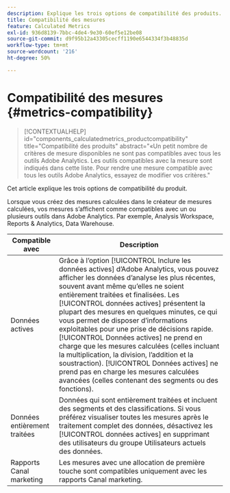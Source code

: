 ```yaml
---
description: Explique les trois options de compatibilité des produits.
title: Compatibilité des mesures
feature: Calculated Metrics
exl-id: 936d8139-7bbc-4de4-9e30-60ef5e12be08
source-git-commit: d9f95b12a43305cecff1190e6544334f3b48835d
workflow-type: tm+mt
source-wordcount: '216'
ht-degree: 50%

---
```


# Compatibilité des mesures {#metrics-compatibility}

>[!CONTEXTUALHELP]
>id="components_calculatedmetrics_productcompatibility"
>title="Compatibilité des produits"
>abstract="«Un petit nombre de critères de mesure disponibles ne sont pas compatibles avec tous les outils Adobe Analytics. Les outils compatibles avec la mesure sont indiqués dans cette liste. Pour rendre une mesure compatible avec tous les outils Adobe Analytics, essayez de modifier vos critères."

Cet article explique les trois options de compatibilité du produit.

Lorsque vous créez des mesures calculées dans le créateur de mesures calculées, vos mesures s’affichent comme compatibles avec un ou plusieurs outils dans Adobe Analytics. Par exemple, Analysis Workspace, Reports &amp; Analytics, Data Warehouse.


| Compatible avec | Description |
| --- | --- |
| Données actives | Grâce à l’option [!UICONTROL Inclure les données actives] d’Adobe Analytics, vous pouvez afficher les données d’analyse les plus récentes, souvent avant même qu’elles ne soient entièrement traitées et finalisées. Les [!UICONTROL données actives] présentent la plupart des mesures en quelques minutes, ce qui vous permet de disposer d’informations exploitables pour une prise de décisions rapide. [!UICONTROL Données actives] ne prend en charge que les mesures calculées (celles incluant la multiplication, la division, l’addition et la soustraction). [!UICONTROL Données actives] ne prend pas en charge les mesures calculées avancées (celles contenant des segments ou des fonctions). |
| Données entièrement traitées | Données qui sont entièrement traitées et incluent des segments et des classifications. Si vous préférez visualiser toutes les mesures après le traitement complet des données, désactivez les [!UICONTROL données actives] en supprimant des utilisateurs du groupe Utilisateurs actuels des données. |
| Rapports Canal marketing | Les mesures avec une allocation de première touche sont compatibles uniquement avec les rapports Canal marketing. |
